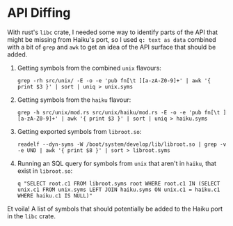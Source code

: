 API Diffing
===========

With rust's `libc` crate, I needed some way to identify parts of the API that might be missing
from Haiku's port, so I used `q: text as data` combined with a bit of `grep` and `awk` to get
an idea of the API surface that should be added.

1. Getting symbols from the combined `unix` flavours:

    `grep -rh src/unix/ -E -o -e 'pub fn[\t ][a-zA-Z0-9]+' | awk '{ print $3 }' | sort | uniq > unix.syms`

2. Getting symbols from the `haiku` flavour:

    `grep -h src/unix/mod.rs src/unix/haiku/mod.rs -E -o -e 'pub fn[\t ][a-zA-Z0-9]+' | awk '{ print $3 }' | sort | uniq > haiku.syms`

3. Getting exported symbols from `libroot.so`:

    `readelf --dyn-syms -W /boot/system/develop/lib/libroot.so | grep -v -e UND | awk '{ print $8 }' | sort > libroot.syms`

4. Running an SQL query for symbols from `unix` that aren't in `haiku`, that exist in `libroot.so`:

    `q "SELECT root.c1 FROM libroot.syms root WHERE root.c1 IN (SELECT unix.c1 FROM unix.syms LEFT JOIN haiku.syms ON unix.c1 = haiku.c1 WHERE haiku.c1 IS NULL)"`

Et voila! A list of symbols that should potentially be added to the Haiku port in the `libc` crate.
